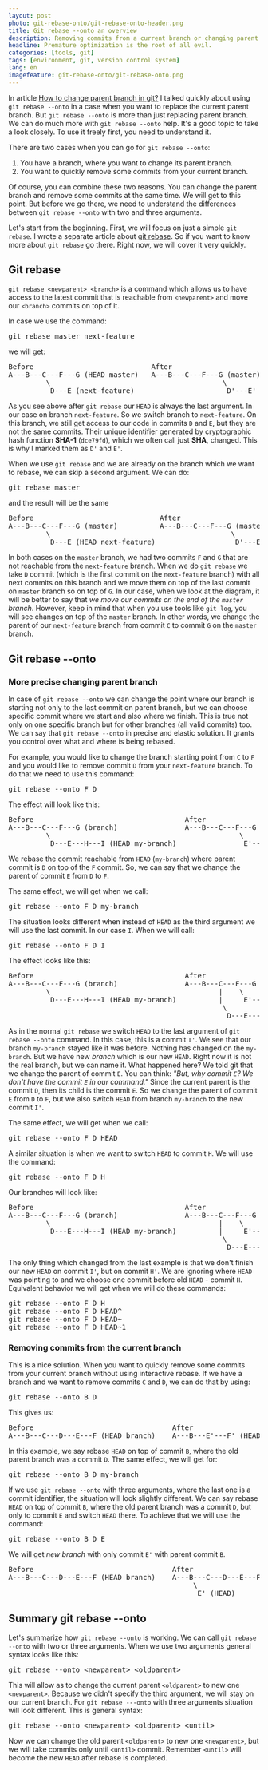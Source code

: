 ```yaml
---
layout: post
photo: git-rebase-onto/git-rebase-onto-header.png
title: Git rebase --onto an overview
description: Removing commits from a current branch or changing parent branch.
headline: Premature optimization is the root of all evil.
categories: [tools, git]
tags: [environment, git, version control system]
lang: en
imagefeature: git-rebase-onto/git-rebase-onto.png
---
```


In article <a href="{{ site.baseurl }}/replace-parent-branch" title="How to set git parent pointer to a different parent?">How to change parent branch in git?</a> I talked quickly about using `git rebase --onto` in a case when you want to replace the current parent branch. But `git rebase --onto` is more than just replacing parent branch. We can do much more with `git rebase --onto` help. It's a good topic to take a look closely. To use it freely first, you need to understand it.

There are two cases when you can go for `git rebase --onto`:
1. You have a branch, where you want to change its parent branch.
2. You want to quickly remove some commits from your current branch.

Of course, you can combine these two reasons. You can change the parent branch and remove some commits at the same time. We will get to this point. But before we go there, we need to understand the differences between `git rebase --onto` with two and three arguments.

Let's start from the beginning. First, we will focus on just a simple `git rebase`. I wrote a separate article about <a href="{{ site.baseurl }}/git-rebase" title="How can you do git rebase?">git rebase</a>. So if you want to know more about `git rebase` go there. Right now, we will cover it very quickly.

## Git rebase

`git rebase <newparent> <branch>` is a command which allows us to have access to the latest commit that is reachable from `<newparent>` and move our `<branch>` commits on top of it.

In case we use the command:

<pre>
git rebase master next-feature
</pre>

we will get:

<pre>
Before                            After
A---B---C---F---G (HEAD master)   A---B---C---F---G (master)
         \                                         \
          D---E (next-feature)                      D'---E' (HEAD next-feature)
</pre>

As you see above after `git rebase` our `HEAD` is always the last argument. In our case on branch `next-feature`. So we switch branch to `next-feature`. On this branch, we still get access to our code in commits `D` and `E`, but they are not the same commits. Their unique identifier generated by cryptographic hash function **SHA-1** (`dce79fd`), which we often call just **SHA**, changed. This is why I marked them as `D'` and `E'`.

When we use `git rebase` and we are already on the branch which we want to rebase, we can skip a second argument. We can do:

<pre>
git rebase master
</pre>

and the result will be the same

<pre>
Before                              After
A---B---C---F---G (master)          A---B---C---F---G (master)
         \                                           \
          D---E (HEAD next-feature)                   D'---E' (HEAD next-feature)
</pre>

In both cases on the `master` branch, we had two commits `F` and `G` that are not reachable from the `next-feature` branch. When we do `git rebase` we take `D` commit (which is the first commit on the `next-feature` branch) with all next commits on this branch and we move them on top of the last commit on `master` branch so on top of `G`. In our case, when we look at the diagram, it will be better to say that _we move our commits on the end of the `master` branch_. However, keep in mind that when you use tools like `git log`, you will see changes on top of the `master` branch. In other words, we change the parent of our `next-feature` branch from commit `C` to commit `G` on the `master` branch.

## Git rebase --onto

### More precise changing parent branch

In case of `git rebase --onto` we can change the point where our branch is starting not only to the last commit on parent branch, but we can choose specific commit where we start and also where we finish. This is true not only on one specific branch but for other branches (all valid commits) too. We can say that `git rebase --onto` in precise and elastic solution. It grants you control over what and where is being rebased.

For example, you would like to change the branch starting point from `C` to `F` and you would like to remove commit `D` from your `next-feature` branch. To do that we need to use this command:

<pre>
git rebase --onto F D
</pre>

The effect will look like this:

<pre>
Before                                    After
A---B---C---F---G (branch)                A---B---C---F---G (branch)
         \                                             \
          D---E---H---I (HEAD my-branch)                E'---H'---I' (HEAD my-branch)
</pre>

We rebase the commit reachable from `HEAD` (`my-branch`) where parent commit is `D` on top of the `F` commit. So, we can say that we change the parent of commit `E` from `D` to `F`.

The same effect, we will get when we call:

<pre>
git rebase --onto F D my-branch
</pre>

The situation looks different when instead of `HEAD` as the third argument we will use the last commit. In our case `I`. When we will call:

<pre>
git rebase --onto F D I
</pre>

The effect looks like this:

<pre>
Before                                    After
A---B---C---F---G (branch)                A---B---C---F---G (branch)
         \                                        |    \
          D---E---H---I (HEAD my-branch)          |     E'---H'---I' (HEAD)
                                                   \
                                                    D---E---H---I (my-branch)
</pre>

As in the normal `git rebase` we switch `HEAD` to the last argument of `git rebase --onto` command. In this case, this is a commit `I'`. We see that our branch `my-branch` stayed like it was before. Nothing has changed on the `my-branch`. But we have new _branch_ which is our new `HEAD`. Right now it is not the real branch, but we can name it. What happened here? We told git that we change the parent of commit `E`. You can think: _"But, why commit `E`? We don't have the commit `E` in our command."_ Since the current parent is the commit `D`, then its child is the commit `E`. So we change the parent of commit `E` from `D` to `F`, but we also switch `HEAD` from branch `my-branch` to the new commit `I'`.

The same effect, we will get when we call:

<pre>
git rebase --onto F D HEAD
</pre>

A similar situation is when we want to switch `HEAD` to commit `H`. We will use the command:

<pre>
git rebase --onto F D H
</pre>

Our branches will look like:

<pre>
Before                                    After
A---B---C---F---G (branch)                A---B---C---F---G (branch)
         \                                        |    \
          D---E---H---I (HEAD my-branch)          |     E'---H' (HEAD)
                                                   \
                                                    D---E---H---I (my-branch)
</pre>

The only thing which changed from the last example is that we don't finish our new `HEAD` on commit `I'`, but on commit `H'`. We are ignoring where `HEAD` was pointing to and we choose one commit before old `HEAD` - commit `H`. Equivalent behavior we will get when we will do these commands:

<pre>
git rebase --onto F D H
git rebase --onto F D HEAD^
git rebase --onto F D HEAD~
git rebase --onto F D HEAD~1
</pre>

### Removing commits from the current branch

This is a nice solution. When you want to quickly remove some commits from your current branch without using interactive rebase. If we have a branch and we want to remove commits `C` and `D`, we can do that by using:

<pre>
git rebase --onto B D
</pre>

This gives us:

<pre>
Before                                 After
A---B---C---D---E---F (HEAD branch)    A---B---E'---F' (HEAD branch)
</pre>

In this example, we say rebase `HEAD` on top of commit `B`, where the old parent branch was a commit `D`. The same effect, we will get for:

<pre>
git rebase --onto B D my-branch
</pre>

If we use `git rebase --onto` with three arguments, where the last one is a commit identifier, the situation will look slightly different. We can say rebase `HEAD` on top of commit `B`, where the old parent branch was a commit `D`, but only to commit `E` and switch `HEAD` there. To achieve that we will use the command:

<pre>
git rebase --onto B D E
</pre>

We will get _new branch_ with only commit `E'` with parent commit `B`.

<pre>
Before                                 After
A---B---C---D---E---F (HEAD branch)    A---B---C---D---E---F (branch)
                                            \
                                             E' (HEAD)
</pre>

## Summary git rebase --onto

Let's summarize how `git rebase --onto` is working. We can call `git rebase --onto` with two or three arguments. When we use two arguments general syntax looks like this:

<pre>
git rebase --onto &lt;newparent&gt; &lt;oldparent&gt;
</pre>

This will allow as to change the current parent `<oldparent>` to new one `<newparent>`. Because we didn't specify the third argument, we will stay on our current branch. For `git rebase ---onto` with three arguments situation will look different. This is general syntax:

<pre>
git rebase --onto &lt;newparent&gt; &lt;oldparent> &lt;until&gt;
</pre>

Now we can change the old parent `<oldparent>` to new one `<newparent>`, but we will take commits only until `<until>` commit. Remember `<until>` will become the new `HEAD` after rebase is completed.
